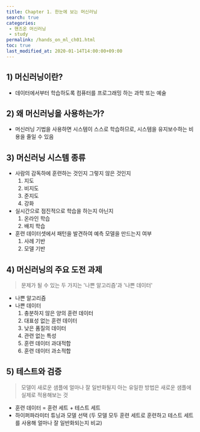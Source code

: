 ```yaml
---
title: Chapter 1. 한눈에 보는 머신러닝
search: true
categories:
 - 핸즈온 머신러닝
 - study
permalink: /hands_on_ml_ch01.html
toc: true
last_modified_at: 2020-01-14T14:00:00+09:00
---
```


## 1) 머신러닝이란?

- 데이터에서부터 학습하도록 컴퓨터를 프로그래밍 하는 과학 또는 예술

## 2) 왜 머신러닝을 사용하는가?

- 머신러닝 기법을 사용하면 시스템이 스스로 학습하므로, 시스템을 유지보수하는 비용을 줄일 수 있음

## 3) 머신러닝 시스템 종류

- 사람의 감독하에 훈련하는 것인지 그렇지 않은 것인지
  1. 지도
  2. 비지도
  3. 준지도
  4. 강화
- 실시간으로 점진적으로 학습을 하는지 아닌지
  1. 온라인 학습
  2. 배치 학습
- 훈련 데이터셋에서 패턴을 발견하여 예측 모델을 만드는지 여부
  1. 사례 기반
  2. 모델 기반

## 4) 머신러닝의 주요 도전 과제

> 문제가 될 수 있는 두 가지는 '나쁜 알고리즘'과 '나쁜 데이터'

- 나쁜 알고리즘
- 나쁜 데이터
  1. 충분하지 않은 양의 훈련 데이터
  2. 대표성 없는 훈련 데이터
  3. 낮은 품질의 데이터
  4. 관련 없는 특성
  5. 훈련 데이터 과대적합
  6. 훈련 데이터 과소적합

## 5) 테스트와 검증

> 모델이 새로운 샘플에 얼마나 잘 일반화될지 아는 유일한 방법은 새로운 샘플에 실제로 적용해보는 것

- 훈련 데이터 = 훈련 세트 + 테스트 세트
- 하이퍼파라미터 튜닝과 모델 선택 (두 모델 모두 훈련 세트로 훈련하고 테스트 세트를 사용해 얼마나 잘 일반화되는지 비교)

